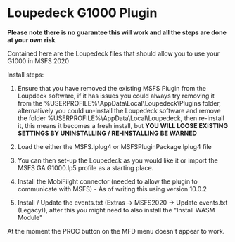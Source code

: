 # Loupedeck G1000 Plugin

**Please note there is no guarantee this will work and all the steps are done at your own risk** 

Contained here are the Loupedeck files that should allow you to use your G1000 in MSFS 2020

Install steps:

1.  Ensure that you have removed the existing MSFS Plugin from the Loupdeck software, if it has issues you could always try removing it from the %USERPROFILE%\AppData\Local\Loupedeck\Plugins folder, alternatively you could un-install the Loupedeck software and remove the folder %USERPROFILE%\AppData\Local\Loupedeck, then re-install it, this means it becomes a fresh install, but **YOU WILL LOOSE EXISTING SETTINGS BY UNINSTALLING / RE-INSTALLING BE WARNED**

2.  Load the either the MSFS.lplug4 or MSFSPluginPackage.lplug4 file

3.  You can then set-up the Loupedeck as you would like it or import the MSFS GA G1000.lp5 profile as a starting place.

4.  Install the MobiFilght connector (needed to allow the plugin to communicate with MSFS) - As of writing this using version 10.0.2

5.  Install / Update the events.txt (Extras -> MSFS2020 -> Update events.txt (Legacy)), after this you might need to also install the "Install WASM Module"

At the moment the PROC button on the MFD menu doesn't appear to work.
